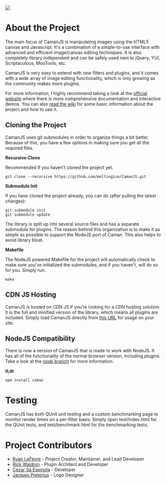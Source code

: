<img src="http://camanjs.com/imgs/logo.png" />

# About the Project

The main focus of CamanJS is manipulating images using the HTML5 canvas and Javascript. It's a combination of a simple-to-use interface with advanced and efficient image/canvas editing techniques. It is also completely library independent and can be safely used next to jQuery, YUI, Scriptaculous, MooTools, etc.

CamanJS is very easy to extend with new filters and plugins, and it comes with a wide array of image editing functionality, which is only growing as the community makes more plugins.

For more information, I highly recommend taking a look at the <a href="http://camanjs.com">official website</a> where there is more comprehensive documentation and interactive demos. You can also <a href="https://github.com/meltingice/CamanJS/wiki">read the wiki</a> for some basic information about the project and how to use it.

## Cloning the Project

CamanJS uses git submodules in order to organize things a bit better. Because of this, you have a few options in making sure you get all the required files.

**Recursive Clone**

Recommended if you haven't cloned the project yet.

```
git clone --recursive https://github.com/meltingice/CamanJS.git
```

**Submodule Init**

If you have cloned the project already, you can do (after pulling the latest changes):

```
git submodule init
git submodule update
```

The library is split up into several source files and has a separate submodule for plugins. The reason behind this organization is to make it as simple as possible to support the NodeJS port of Caman. This also helps to avoid library bloat.

**Makefile**

The NodeJS powered Makefile for the project will automatically check to make sure you've initialized the submodules, and if you haven't, will do so for you. Simply run:

```
make
```

## CDN JS Hosting
CamanJS is hosted on CDN JS if you're looking for a CDN hosting solution. It is the full and minified version of the library, which means all plugins are included. Simply load CamanJS directly from <a href="http://ajax.cdnjs.com/ajax/libs/camanjs/2.2/caman.full.min.js">this URL</a> for usage on your site.

## NodeJS Compatibility
There is now a version of CamanJS that is made to work with NodeJS.  It has all of the functionality of the normal browser version, including plugins.  Take a look at the <a href="https://github.com/meltingice/CamanJS/tree/node">node branch</a> for more information.

**tl;dr**

```
npm install caman
```

# Testing
CamanJS has both QUnit unit testing and a custom benchmarking page to monitor render times on a per-filter basis.  Simply open test/index.html for the QUnit tests, and test/benchmark.html for the benchmarking tests.

# Project Contributors

* <a href="http://twitter.com/meltingice">Ryan LeFevre</a> - Project Creator, Maintainer, and Lead Developer
* <a href="http://twitter.com/rwaldron">Rick Waldron</a> - Plugin Architect and Developer
* <a href="http://twitter.com/cezarsa">Cezar Sá Espinola</a> - Developer
* <a href="http://twitter.com/jarques">Jarques Pretorius</a> - Logo Designer
